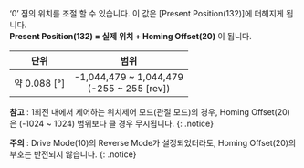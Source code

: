 ‘0’ 점의 위치를 조절 할 수 있습니다. 이 값은 [Present Position(132)]에 더해지게 됩니다.  
**Present Position(132) = 실제 위치 + Homing Offset(20)** 이 됩니다.

|       단위       |                      범위                      |  
|:----------------:|:----------------------------------------------:|
| 약 0.088 [&deg;] | -1,044,479 ~ 1,044,479<br />(-255 ~ 255 [rev]) |

**참고** : 1회전 내에서 제어하는 위치제어 모드(관절 모드)의 경우, Homing Offset(20)은 (-1024 ~ 1024) 범위보다 클 경우 무시됩니다.
{: .notice}

**주의** : Drive Mode(10)의 Reverse Mode가 설정되었더라도, Homing Offset(20)의 부호는 반전되지 않습니다.
{: .notice}
